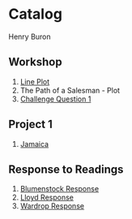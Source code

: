 # Catalog

Henry Buron

## Workshop

1. [Line Plot](https://github.com/hpburon/Workshop/blob/master/plot2.png)
2. The Path of a Salesman - Plot
3. [Challenge Question 1](https://github.com/hpburon/Workshop/blob/master/Challenge_Question_1.png)

## Project 1

1. [Jamaica](https://github.com/hpburon/Workshop/blob/master/project1.md)

## Response to Readings

1. [Blumenstock Response](https://github.com/hpburon/Workshop/blob/master/blumenstock.md)
2. [Lloyd Response](https://github.com/hpburon/Workshop/blob/master/Lloyd.md)
3. [Wardrop Response](https://github.com/hpburon/Workshop/blob/master/Wardrop.md)
